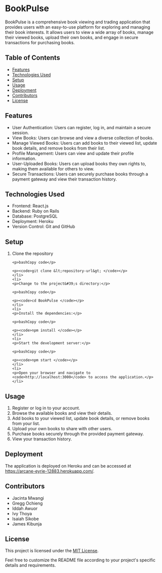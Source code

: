 <h1>BookPulse</h1>

<p>BookPulse is a comprehensive book viewing and trading application that provides users with an easy-to-use platform for exploring and managing their book interests. It allows users to view a wide array of books, manage their viewed books, upload their own books, and engage in secure transactions for purchasing books.</p>

<h2>Table of Contents</h2>

<ul>
	<li><a href="#" target="_new">Features</a></li>
	<li><a href="#" target="_new">Technologies Used</a></li>
	<li><a href="#" target="_new">Setup</a></li>
	<li><a href="#" target="_new">Usage</a></li>
	<li><a href="#" target="_new">Deployment</a></li>
	<li><a href="#" target="_new">Contributors</a></li>
	<li><a href="#" target="_new">License</a></li>
</ul>

<h2>Features</h2>

<ul>
	<li>User Authentication: Users can register, log in, and maintain a secure session.</li>
	<li>View Books: Users can browse and view a diverse collection of books.</li>
	<li>Manage Viewed Books: Users can add books to their viewed list, update book details, and remove books from their list.</li>
	<li>Profile Management: Users can view and update their profile information.</li>
	<li>User-Uploaded Books: Users can upload books they own rights to, making them available for others to view.</li>
	<li>Secure Transactions: Users can securely purchase books through a payment gateway and view their transaction history.</li>
</ul>

<h2>Technologies Used</h2>

<ul>
	<li>Frontend: React.js</li>
	<li>Backend: Ruby on Rails</li>
	<li>Database: PostgreSQL</li>
	<li>Deployment: Heroku</li>
	<li>Version Control: Git and GitHub</li>
</ul>

<h2>Setup</h2>

<ol>
	<li>
	<p>Clone the repository</p>

	<p>bashCopy code</p>

	<p><code>git clone &lt;repository-url&gt; </code></p>
	</li>
	<li>
	<p>Change to the project&#39;s directory:</p>

	<p>bashCopy code</p>

	<p><code>cd BookPulse </code></p>
	</li>
	<li>
	<p>Install the dependencies:</p>

	<p>bashCopy code</p>

	<p><code>npm install </code></p>
	</li>
	<li>
	<p>Start the development server:</p>

	<p>bashCopy code</p>

	<p><code>npm start </code></p>
	</li>
	<li>
	<p>Open your browser and navigate to <code>http://localhost:3000</code> to access the application.</p>
	</li>
</ol>

<h2>Usage</h2>

<ol>
	<li>Register or log in to your account.</li>
	<li>Browse the available books and view their details.</li>
	<li>Add books to your viewed list, update book details, or remove books from your list.</li>
	<li>Upload your own books to share with other users.</li>
	<li>Purchase books securely through the provided payment gateway.</li>
	<li>View your transaction history.</li>
</ol>

<h2>Deployment</h2>

<p>The application is deployed on Heroku and can be accessed at <a href="https://arcane-eyrie-12883.herokuapp.com/" target="_new">https://arcane-eyrie-12883.herokuapp.com/</a>.</p>

<h2>Contributors</h2>

<ul>
	<li>Jacinta Mwangi</li>
	<li>Gregg Ochieng</li>
	<li>Iddah Awuor</li>
	<li>Ivy Thoya</li>
	<li>Isaiah Sikobe</li>
	<li>James Kibunja</li>
</ul>

<h2>License</h2>

<p>This project is licensed under the <a href="#" target="_new">MIT License</a>.</p>

<p>Feel free to customize the README file according to your project&#39;s specific details and requirements.</p>
